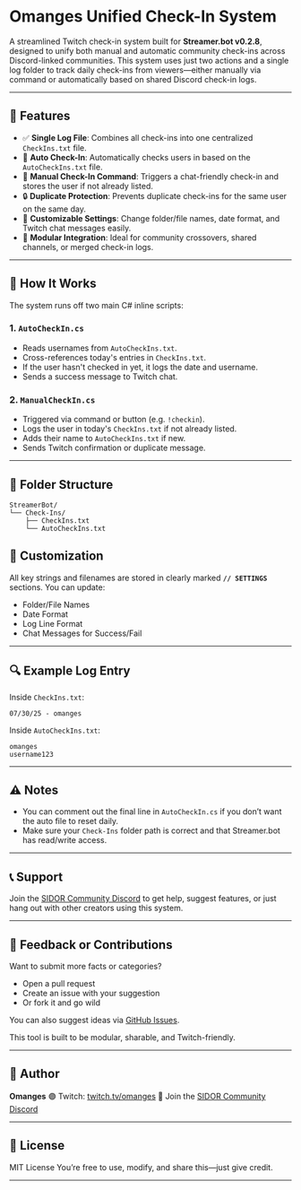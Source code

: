 # Omanges Unified Check-In System

A streamlined Twitch check-in system built for **Streamer.bot v0.2.8**, designed to unify both manual and automatic community check-ins across Discord-linked communities. This system uses just two actions and a single log folder to track daily check-ins from viewers—either manually via command or automatically based on shared Discord check-in logs.

---

## 🎯 Features

* ✅ **Single Log File**: Combines all check-ins into one centralized `CheckIns.txt` file.
* 🔄 **Auto Check-In**: Automatically checks users in based on the `AutoCheckIns.txt` file.
* 🔔 **Manual Check-In Command**: Triggers a chat-friendly check-in and stores the user if not already listed.
* 🔒 **Duplicate Protection**: Prevents duplicate check-ins for the same user on the same day.
* 📂 **Customizable Settings**: Change folder/file names, date format, and Twitch chat messages easily.
* 🧩 **Modular Integration**: Ideal for community crossovers, shared channels, or merged check-in logs.

---

## 🧠 How It Works

The system runs off two main C# inline scripts:

### 1. `AutoCheckIn.cs`

* Reads usernames from `AutoCheckIns.txt`.
* Cross-references today's entries in `CheckIns.txt`.
* If the user hasn't checked in yet, it logs the date and username.
* Sends a success message to Twitch chat.

### 2. `ManualCheckIn.cs`

* Triggered via command or button (e.g. `!checkin`).
* Logs the user in today's `CheckIns.txt` if not already listed.
* Adds their name to `AutoCheckIns.txt` if new.
* Sends Twitch confirmation or duplicate message.

---

## 📁 Folder Structure

```
StreamerBot/
└── Check-Ins/
    ├── CheckIns.txt
    └── AutoCheckIns.txt
```

## 📝 Customization

All key strings and filenames are stored in clearly marked **`// SETTINGS`** sections. You can update:

* Folder/File Names
* Date Format
* Log Line Format
* Chat Messages for Success/Fail

---

## 🔍 Example Log Entry

Inside `CheckIns.txt`:

```
07/30/25 - omanges
```

Inside `AutoCheckIns.txt`:

```
omanges
username123
```

---

## ⚠️ Notes

* You can comment out the final line in `AutoCheckIn.cs` if you don’t want the auto file to reset daily.
* Make sure your `Check-Ins` folder path is correct and that Streamer.bot has read/write access.

---

## 📞 Support

Join the [SIDOR Community Discord](https://discord.gg/2pcKpMrxdD) to get help, suggest features, or just hang out with other creators using this system.

---

## 💬 Feedback or Contributions

Want to submit more facts or categories?

* Open a pull request
* Create an issue with your suggestion
* Or fork it and go wild

You can also suggest ideas via [GitHub Issues](https://github.com/realOmanges/UnifiedCheck-Ins/issues).

This tool is built to be modular, sharable, and Twitch-friendly.

---

## 👤 Author

**Omanges**
🟣 Twitch: [twitch.tv/omanges](https://twitch.tv/omanges)
💬 Join the [SIDOR Community Discord](https://discord.gg/2pcKpMrxdD)

---

## 📄 License

MIT License
You’re free to use, modify, and share this—just give credit.

---
